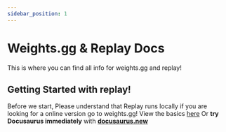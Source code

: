 ```yaml
---
sidebar_position: 1
---
```


# Weights.gg & Replay Docs

This is where you can find all info for weights.gg and replay!

## Getting Started with replay!

Before we start, Please understand that Replay runs locally if you are looking for a online version go to weights.gg! View the basics [here](/what-is-replay)
Or **try Docusaurus immediately** with **[docusaurus.new](https://docusaurus.new)**
